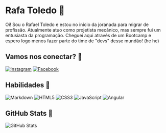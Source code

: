 # Rafa Toledo 👋

Oi! Sou o Rafael Toledo e estou no início da joranada para migrar de profissão. Atualmente atuo como projetista mecânico, mas sempre fui um entusiasta da programação. Cheguei aqui através de um Bootcamp e espero logo menos fazer parte do time de "devs" desse mundão! (he he)

## Vamos nos conectar? 🤘
[![Instagram](https://img.shields.io/badge/Instagram-FFF?style=for-the-badge&logo=instagram&logoColor=000)](https://www.instagram.com/rafaelbasstoledo/)        [![Facebook](https://img.shields.io/badge/Facebook-FFF?style=for-the-badge&logo=facebook&logoColor=000)](https://www.facebook.com/rafaeltoledobass)

## Habilidades 🙌
![Markdown](https://img.shields.io/badge/Markdown-fff?style=for-the-badge&logo=markdown&logoColor=000)        ![HTML5](https://img.shields.io/badge/HTML5-fff?style=for-the-badge&logo=html5)     ![CSS3](https://img.shields.io/badge/CSS3-fff?style=for-the-badge&logo=css3&logoColor=264CE4)       ![JavaScript](https://img.shields.io/badge/JavaScript-fff?style=for-the-badge&logo=javascript)      ![Angular](https://img.shields.io/badge/Angular-fff?style=for-the-badge&logo=angular&logoColor=C3002F)

## GitHub Stats 👀
![GitHub Stats](https://github-readme-stats.vercel.app/api?username=rafatoledo&theme=transparent&bg_color=383837&border_color=fff&show_icons=true&icon_color=020c63&title_color=ebc713&text_color=fff)